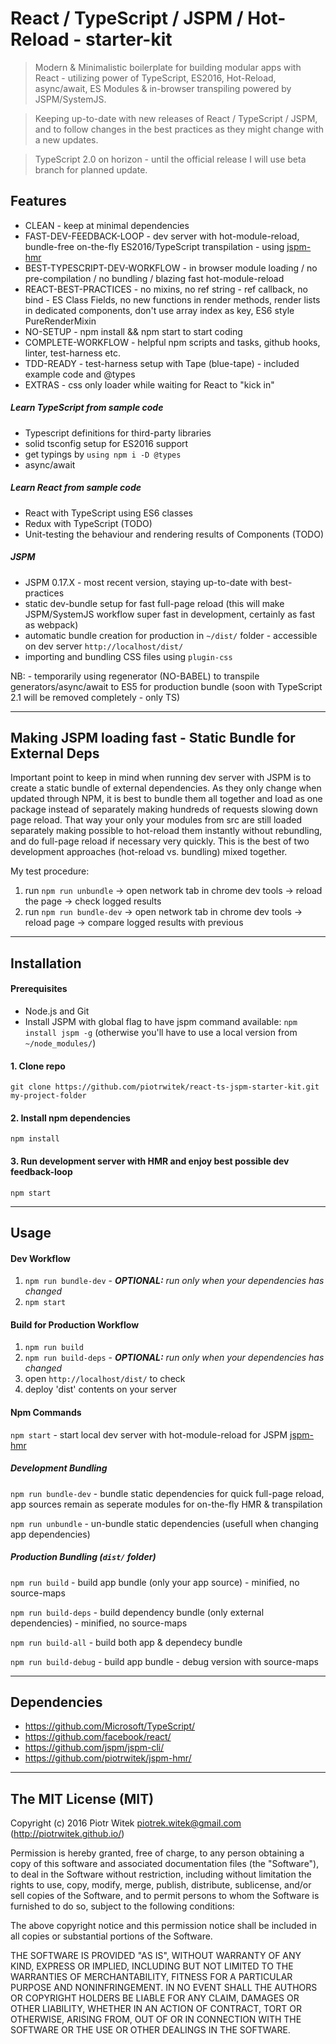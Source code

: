 # React / TypeScript / JSPM / Hot-Reload - starter-kit
> Modern & Minimalistic boilerplate for building modular apps with React - utilizing power of TypeScript, ES2016, Hot-Reload, async/await, ES Modules & in-browser transpiling powered by JSPM/SystemJS.

> Keeping up-to-date with new releases of React / TypeScript / JSPM, and to follow changes in the best practices as they might change with a new updates.

> TypeScript 2.0 on horizon - until the official release I will use beta branch for planned update.

## Features
- CLEAN - keep at minimal dependencies
- FAST-DEV-FEEDBACK-LOOP - dev server with hot-module-reload, bundle-free on-the-fly ES2016/TypeScript transpilation - using [jspm-hmr](https://www.npmjs.com/package/jspm-hmr)
- BEST-TYPESCRIPT-DEV-WORKFLOW - in browser module loading / no pre-compilation / no bundling / blazing fast hot-module-reload
- REACT-BEST-PRACTICES - no mixins, no ref string - ref callback, no bind - ES Class Fields, no new functions in render methods, render lists in dedicated components, don't use array index as key, ES6 style PureRenderMixin
- NO-SETUP - npm install && npm start to start coding
- COMPLETE-WORKFLOW - helpful npm scripts and tasks, github hooks, linter, test-harness etc.
- TDD-READY - test-harness setup with Tape (blue-tape) - included example code and @types
- EXTRAS - css only loader while waiting for React to "kick in"

##### Learn TypeScript from sample code
- Typescript definitions for third-party libraries
- solid tsconfig setup for ES2016 support
- get typings by `using npm i -D @types`
- async/await

##### Learn React from sample code
- React with TypeScript using ES6 classes
- Redux with TypeScript (TODO)
- Unit-testing the behaviour and rendering results of Components (TODO)

##### JSPM
- JSPM 0.17.X - most recent version, staying up-to-date with best-practices
- static dev-bundle setup for fast full-page reload (this will make JSPM/SystemJS workflow super fast in development, certainly as fast as webpack)
- automatic bundle creation for production in `~/dist/` folder - accessible on dev server `http://localhost/dist/`
- importing and bundling CSS files using `plugin-css`

NB: - temporarily using regenerator (NO-BABEL) to transpile generators/async/await to ES5 for production bundle (soon with TypeScript 2.1 will be removed completely - only TS)

---

## Making JSPM loading fast - Static Bundle for External Deps
Important point to keep in mind when running dev server with JSPM is to create a static bundle of external dependencies. As they only change when updated through NPM, it is best to bundle them all together and load as one package instead of separately making hundreds of requests slowing down page reload.
That way your only your modules from src are still loaded separately making possible to hot-reload them instantly without rebundling, and do full-page reload if necessary very quickly. This is the best of two development approaches (hot-reload vs. bundling) mixed together.

My test procedure:

1. run `npm run unbundle` -> open network tab in chrome dev tools -> reload the page -> check logged results
2. run `npm run bundle-dev` -> open network tab in chrome dev tools -> reload page -> compare logged results with previous

---

## Installation

#### Prerequisites
- Node.js and Git
- Install JSPM with global flag to have jspm command available: `npm install jspm -g` (otherwise you'll have to use a local version from `~/node_modules/`)


#### 1. Clone repo
    git clone https://github.com/piotrwitek/react-ts-jspm-starter-kit.git my-project-folder

#### 2. Install npm dependencies
    npm install

#### 3. Run development server with HMR and enjoy best possible dev feedback-loop
    npm start

---

## Usage

#### Dev Workflow
1. `npm run bundle-dev` - _**OPTIONAL:** run only when your dependencies has changed_
2. `npm start`

#### Build for Production Workflow
1. `npm run build`
2. `npm run build-deps` - _**OPTIONAL:** run only when your dependencies has changed_
3. open `http://localhost/dist/` to check
4. deploy 'dist' contents on your server

#### Npm Commands

`npm start` - start local dev server with hot-module-reload for JSPM [jspm-hmr](https://www.npmjs.com/package/jspm-hmr)

##### Development Bundling

`npm run bundle-dev` - bundle static dependencies for quick full-page reload, app sources remain as seperate modules for on-the-fly HMR & transpilation

`npm run unbundle` - un-bundle static dependencies (usefull when changing app dependencies)

##### Production Bundling (`dist/` folder)

`npm run build` - build app bundle (only your app source) - minified, no source-maps

`npm run build-deps` - build dependency bundle (only external dependencies) - minified, no source-maps

`npm run build-all` - build both app & dependecy bundle

`npm run build-debug` - build app bundle - debug version with source-maps

---

## Dependencies
- https://github.com/Microsoft/TypeScript/
- https://github.com/facebook/react/
- https://github.com/jspm/jspm-cli/
- https://github.com/piotrwitek/jspm-hmr/

---

## The MIT License (MIT)

Copyright (c) 2016 Piotr Witek <piotrek.witek@gmail.com> (http://piotrwitek.github.io/)

Permission is hereby granted, free of charge, to any person obtaining a copy
of this software and associated documentation files (the "Software"), to deal
in the Software without restriction, including without limitation the rights
to use, copy, modify, merge, publish, distribute, sublicense, and/or sell
copies of the Software, and to permit persons to whom the Software is
furnished to do so, subject to the following conditions:

The above copyright notice and this permission notice shall be included in all
copies or substantial portions of the Software.

THE SOFTWARE IS PROVIDED "AS IS", WITHOUT WARRANTY OF ANY KIND, EXPRESS OR
IMPLIED, INCLUDING BUT NOT LIMITED TO THE WARRANTIES OF MERCHANTABILITY,
FITNESS FOR A PARTICULAR PURPOSE AND NONINFRINGEMENT. IN NO EVENT SHALL THE
AUTHORS OR COPYRIGHT HOLDERS BE LIABLE FOR ANY CLAIM, DAMAGES OR OTHER
LIABILITY, WHETHER IN AN ACTION OF CONTRACT, TORT OR OTHERWISE, ARISING FROM,
OUT OF OR IN CONNECTION WITH THE SOFTWARE OR THE USE OR OTHER DEALINGS IN THE
SOFTWARE.
